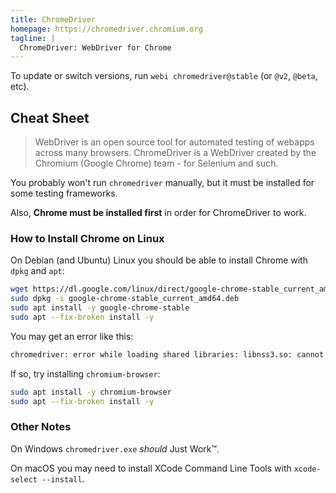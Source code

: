 ```yaml
---
title: ChromeDriver
homepage: https://chromedriver.chromium.org
tagline: |
  ChromeDriver: WebDriver for Chrome
---
```


To update or switch versions, run `webi chromedriver@stable` (or `@v2`, `@beta`,
etc).

## Cheat Sheet

> WebDriver is an open source tool for automated testing of webapps across many
> browsers. ChromeDriver is a WebDriver created by the Chromium (Google Chrome)
> team - for Selenium and such.

You probably won't run `chromedriver` manually, but it must be installed for
some testing frameworks.

Also, **Chrome must be installed first** in order for ChromeDriver to work.

### How to Install Chrome on Linux

On Debian (and Ubuntu) Linux you should be able to install Chrome with `dpkg`
and `apt`:

```bash
wget https://dl.google.com/linux/direct/google-chrome-stable_current_amd64.deb
sudo dpkg -i google-chrome-stable_current_amd64.deb
sudo apt install -y google-chrome-stable
sudo apt --fix-broken install -y
```

You may get an error like this:

```txt
chromedriver: error while loading shared libraries: libnss3.so: cannot open shared object file: No such file or directory
```

If so, try installing `chromium-browser`:

```bash
sudo apt install -y chromium-browser
sudo apt --fix-broken install -y
```

### Other Notes

On Windows `chromedriver.exe` _should_ Just Work&trade;.

On macOS you may need to install XCode Command Line Tools with
`xcode-select --install`.
